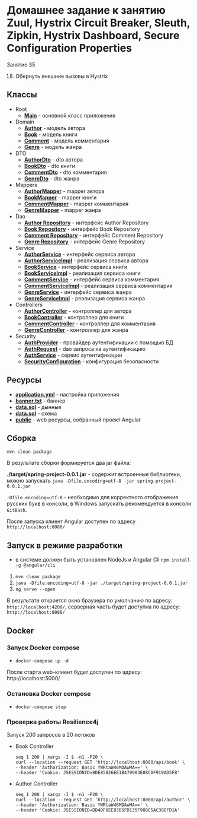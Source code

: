 # Домашнее задание к занятию Zuul, Hystrix Circuit Breaker, Sleuth, Zipkin, Hystrix Dashboard, Secure Configuration Properties

Занятие 35

18. Обернуть внешние вызовы в Hystrix

## Классы

* Root
    * **[Main](src/main/java/ru/otus/spring/homework/springproject/Main.java)** - основной класс приложения
* Domain
  * **[Author](src/main/java/ru/otus/spring/homework/springproject/models/entity/Author.java)** - модель автора
  * **[Book](src/main/java/ru/otus/spring/homework/springproject/models/entity/Book.java)** - модель книги
  * **[Comment](src/main/java/ru/otus/spring/homework/springproject/models/entity/Comment.java)** - модель комментария
  * **[Genre](src/main/java/ru/otus/spring/homework/springproject/models/entity/Genre.java)** - модель жанра
* DTO
  * **[AuthorDto](src/main/java/ru/otus/spring/homework/springproject/models/dto/AuthorDto.java)** - dto автора
  * **[BookDto](src/main/java/ru/otus/spring/homework/springproject/models/dto/BookDto.java)** - dto книги
  * **[CommentDto](src/main/java/ru/otus/spring/homework/springproject/models/dto/CommentDto.java)** - dto комментария
  * **[GenreDto](src/main/java/ru/otus/spring/homework/springproject/models/dto/GenreDto.java)** - dto жанра
* Mappers
  * **[AuthorMapper](src/main/java/ru/otus/spring/homework/springproject/mappers/AuthorMapper.java)** - mapper автора
  * **[BookMapper](src/main/java/ru/otus/spring/homework/springproject/mappers/BookMapper.java)** - mapper книги
  * **[CommentMapper](src/main/java/ru/otus/spring/homework/springproject/mappers/CommentMapper.java)** - mapper комментария
  * **[GenreMapper](src/main/java/ru/otus/spring/homework/springproject/mappers/GenreMapper.java)** - mapper жанра
* Dao
  * **[Author Repository](src/main/java/ru/otus/spring/homework/springproject/repositories/AuthorRepository.java)** - интерфейс Author Repository
  * **[Book Repository](src/main/java/ru/otus/spring/homework/springproject/repositories/BookRepository.java)** - интерфейс Book Repository
  * **[Comment Repository](src/main/java/ru/otus/spring/homework/springproject/repositories/CommentRepository.java)** - интерфейс Comment Repository      
  * **[Genre Repository](src/main/java/ru/otus/spring/homework/springproject/repositories/GenreRepository.java)** - интерфейс Genre Repository
* Service
  * **[AuthorService](src/main/java/ru/otus/spring/homework/springproject/service/AuthorService.java)** - интерфейс сервиса автора
  * **[AuthorServiceImpl](src/main/java/ru/otus/spring/homework/springproject/service/AuthorServiceImpl.java)** - реализация сервиса автора
  * **[BookService](src/main/java/ru/otus/spring/homework/springproject/service/BookService.java)** - интерфейс сервиса книги
  * **[BookServiceImpl](src/main/java/ru/otus/spring/homework/springproject/service/BookServiceImpl.java)** - реализация сервиса книги
  * **[CommentService](src/main/java/ru/otus/spring/homework/springproject/service/CommentService.java)** - интерфейс сервиса комментария
  * **[CommentServiceImpl](src/main/java/ru/otus/spring/homework/springproject/service/CommentServiceImpl.java)** - реализация сервиса комментария
  * **[GenreService](src/main/java/ru/otus/spring/homework/springproject/service/GenreService.java)** - интерфейс сервиса жанра
  * **[GenreServiceImpl](src/main/java/ru/otus/spring/homework/springproject/service/GenreServiceImpl.java)** - реализация сервиса жанра
* Controllers
  * **[AuthorController](src/main/java/ru/otus/spring/homework/springproject/controllers/AuthorController.java)** - контроллер для автора
  * **[BookController](src/main/java/ru/otus/spring/homework/springproject/controllers/BookController.java)** - контроллер для книги
  * **[CommentController](src/main/java/ru/otus/spring/homework/springproject/controllers/CommentController.java)** - контроллер для комментария
  * **[GenreController](src/main/java/ru/otus/spring/homework/springproject/controllers/GenreController.java)** - контроллер для жанра
* Security
  * **[AuthProvider](src/main/java/ru/otus/spring/homework/springproject/security/AuthProvider.java)** - провайдер аутентификации с помощью БД
  * **[AuthRequest](src/main/java/ru/otus/spring/homework/springproject/security/AuthRequest.java)** - dao запроса на аутентификацию
  * **[AuthService](src/main/java/ru/otus/spring/homework/springproject/security/AuthService.java)** - сервис аутентификации
  * **[SecurityConfiguration](src/main/java/ru/otus/spring/homework/springproject/security/SecurityConfiguration.java)** - конфигурация безопасности

  
## Ресурсы

* **[application.yml](src/main/resources/application.yml)** - настройка приложения
* **[banner.txt](src/main/resources/banner.txt)** - баннер
* **[data.sql](src/main/resources/data.sql)** - дынные
* **[data.sql](src/main/resources/schema.sql)** - схема
* **[public](src/main/resources/public)** - web ресурсы, собранный проект Angular

## Сборка

`mvn clean package`

В результате сборки формируется два jar файла:

**./target/spring-project-0.0.1.jar** - содержит встроенные библиотеки, можно запускать
`java -Dfile.encoding=utf-8 -jar spring-project-0.0.1.jar`

`-Dfile.encoding=utf-8` - необходимо для корректного отображения русских букв в консоли, в Windows запускать рекомендуется в консоли `GitBash`. 
  
После запуска клиент Angular доступен по адресу `http://localhost:8080/`

## Запуск в режиме разработки

* в системе должен быть установлен NodeJs и Angular Cli `npm install -g @angular/cli`

1. `mvn clean package`
2. `java -Dfile.encoding=utf-8 -jar ./target/spring-project-0.0.1.jar`
3. `ng serve --open`

В результате откроется окно браузера по умолчанию по адресу: `http://localhost:4200/`, серверная часть будет доступна по адресу: `http://localhost:8080/`

## Docker

### Запуск Docker compose

* `docker-compose up -d`

После старта web-клиент будет доступен по адресу: http://localhost:5000/

### Остановка Docker compose

* `docker-compose stop`

### Проверка работы Resilience4j

Запуск 200 запросов в 20 потоков

* Book Controller

  ```shell  
  seq 1 200 | xargs -I $ -n1 -P20 \
  curl --location --request GET 'http://localhost:8080/api/book' \
  --header 'Authorization: Basic YWRtaW46MDAwMA==' \
  --header 'Cookie: JSESSIONID=8DE85826EE1B479903E08C0F919AD5F8'
  ```

* Author Controller

  ```shell
  seq 1 200 | xargs -I $ -n1 -P20 \
  curl --location --request GET 'http://localhost:8080/api/author' \
  --header 'Authorization: Basic YWRtaW46MDAwMA==' \
  --header 'Cookie: JSESSIONID=DD4DF6EE83B5FD135F988C5AC38DFD1A'
  ```